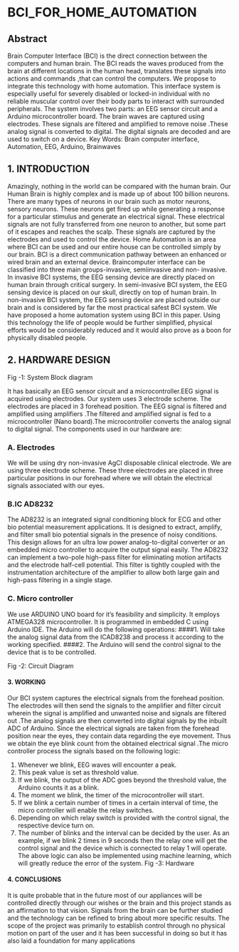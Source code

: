 # BCI_FOR_HOME_AUTOMATION

## Abstract 

Brain Computer Interface (BCI) is the direct
connection between the computers and human brain. The BCI
reads the waves produced from the brain at different locations
in the human head, translates these signals into actions and
commands ,that can control the computers. We propose to
integrate this technology with home automation. This
interface system is especially useful for severely disabled or
locked-in individual with no reliable muscular control over
their body parts to interact with surrounded peripherals. The
system involves two parts: an EEG sensor circuit and a Arduino
microcontroller board. The brain waves are captured using
electrodes. These signals are filtered and amplified to remove
noise .These analog signal is converted to digital. The digital
signals are decoded and are used to switch on a device.
Key Words: Brain computer interface, Automation, EEG,
Arduino, Brainwaves

## 1. INTRODUCTION

Amazingly, nothing in the world can be compared with the
human brain. Our Human Brain is highly complex and is
made up of about 100 billion neurons. There are many types
of neurons in our brain such as motor neurons, sensory
neurons. These neurons get fired up while generating a
response for a particular stimulus and generate an electrical
signal. These electrical signals are not fully transferred from
one neuron to another, but some part of it escapes and
reaches the scalp. These signals are captured by the
electrodes and used to control the device.
Home Automation is an area where BCI can be used and our
entire house can be controlled simply by our brain. BCI is a
direct communication pathway between an enhanced or
wired brain and an external device. Braincomputer interface
can be classified into three main groups-invasive, semiinvasive and non- invasive. In invasive BCI systems, the EEG
sensing device are directly placed on human brain through
critical surgery. In semi-invasive BCI system, the EEG
sensing device is placed on our skull, directly on top of
human brain. In non-invasive BCI system, the EEG sensing
device are placed outside our brain and is considered by far
the most practical safest BCI system.
We have proposed a home automation system using BCI in
this paper. Using this technology the life of people would be
further simplified, physical efforts would be considerably
reduced and it would also prove as a boon for physically
disabled people.



## 2. HARDWARE DESIGN





Fig -1: System Block diagram

It has basically an EEG sensor circuit and a
microcontroller.EEG signal is acquired using electrodes. Our
system uses 3 electrode scheme. The electrodes are placed in
3 forehead position. The EEG signal is filtered and amplified
using amplifiers .The filtered and amplified signal is fed to a
microcontroller (Nano board).The microcontroller converts
the analog signal to digital signal. The components used in
our hardware are:
### A. Electrodes

We will be using dry non-invasive AgCl disposable clinical
electrode. We are using three electrode scheme. These three
electrodes are placed in three particular positions in our
forehead where we will obtain the electrical signals
associated with our eyes.

### B.IC AD8232

The AD8232 is an integrated signal conditioning block for
ECG and other bio potential measurement applications. It is
designed to extract, amplify, and filter small bio potential
signals in the presence of noisy conditions. This design allows
for an ultra low power analog-to-digital converter or an
embedded micro controller to acquire the output signal
easily. The AD8232 can implement a two-pole high-pass filter
for eliminating motion artifacts and the electrode half-cell
potential. This filter is tightly coupled with the
instrumentation architecture of the amplifier to allow both
large gain and high-pass filtering in a single stage.

### C. Micro controller

We use ARDUINO UNO board for it’s feasibility and
simplicity. It employs ATMEGA328 microcontroller. It is
programmed in embedded C using Arduino IDE.  The Arduino will do the following
operations:
####1. Will take the analog signal data from the ICAD8238 and
process it according to the working specified.
####2. The Arduino will send the control signal to the device that
is to be controlled.

Fig -2: Circuit Diagram


#### 3. WORKING
Our BCI system captures the electrical signals from the
forehead position. The electrodes will then send the signals
to the amplifier and filter circuit wherein the signal is
amplified and unwanted noise and signals are filtered out
.The analog signals are then converted into digital signals by
the inbuilt ADC of Arduino. Since the electrical signals are
taken from the forehead position near the eyes, they contain
data regarding the eye movement. Thus we obtain the eye
blink count from the obtained electrical signal .The micro
controller process the signals based on the following logic:
1. Whenever we blink, EEG waves will encounter a peak.
2. This peak value is set as threshold value.
3. If we blink, the output of the ADC goes beyond the
threshold value, the Arduino counts it as a blink.
4. The moment we blink, the timer of the microcontroller
will start.
5. If we blink a certain number of times in a certain interval
of time, the micro controller will enable the relay switches.
6. Depending on which relay switch is provided with the
control signal, the respective device turn on.
7. The number of blinks and the interval can be decided by
the user.
As an example, if we blink 2 times in 9 seconds then the relay
one will get the control signal and the device which is
connected to relay 1 will operate.
The above logic can also be implemented using machine
learning, which will greatly reduce the error of the system.
Fig -3: Hardware
#### 4. CONCLUSIONS
It is quite probable that in the future most of our appliances
will be controlled directly through our wishes or the brain
and this project stands as an affirmation to that vision.
Signals from the brain can be further studied and the
technology can be refined to bring about more specific
results. The scope of the project was primarily to establish
control through no physical motion on part of the user and it
has been successful in doing so but it has also laid a
foundation for many applications 
